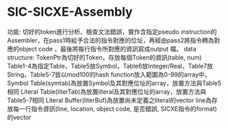 # SIC-SICXE-Assembly
功能: 切好的token進行分析、檢查文法錯誤，實作含指定pseudo instruction的Assembler，在pass1時給予合法的指令對應的位址，再經由pass2將指令轉為對應的object code ，最後將每行指令所對應的資訊寫成output 檔。
data structure:
TokenPtr為切好的Token，存放每個Token的資訊(table, num)
Table1-4為指定Table，Table5放Symbol，Table6放Integer/Real，Table7放String，Table5-7皆以mod100的hash function放入範圍為0-99的array中。
Symbol Table(symtab)為放置Symbol及其對應位址的array，放置方法與Table5相同
Literal Table(literTab)為放置literal及其對應位址的array，放置方法與Table5-7相同
Literal Buffer(literBuf)為放置尚未定義之literal的vector
line為存放每一行指令資訊(line, location, object code, 是否錯誤, SICXE指令的format)的vector
